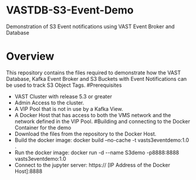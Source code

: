 # VASTDB-S3-Event-Demo
Demonstration of S3 Event notifications using VAST Event Broker and Database
# Overview
This repository contains the files required to demonstrate how the VAST Database, Kafka Event Broker and S3 Buckets with Event Notifications can be used to track S3 Object Tags.
#Prerequisites 
-	VAST Cluster with release 5.3 or greater
-	Admin Access to the cluster.
-	A VIP Pool that is not in use by a Kafka View.
-	A Docker Host that has access to both the VMS network and the network defined in the VIP Pool.
#Building and connecting to the Docker Container for the demo
-	Download the files from the repository to the Docker Host.
-	Build the docker image:
    docker build –no-cache -t vasts3eventdemo:1.0 . 
-	Run the docker image:
    docker run -d --name S3demo -p8888:8888 vasts3eventdemo:1.0
-	Connect to the jupyter server:
https:// [IP Address of the Docker Host]:8888
